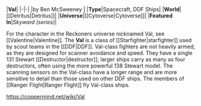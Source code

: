 |**Val**|
|-|-|
|by  Ben McSweeney |
|**Type**|Spacecraft, DDF Ships|
|**World**|[[Detritus\|Detritus]]|
|**Universe**|[[Cytoverse\|Cytoverse]]|
|**Featured In**|*Skyward (series)*|

For the character in the Reckoners universe nicknamed Val, see [[Valentine\|Valentine]].
The **Val** is a class of [[Starfighter\|starfighter]] used by scout teams in the [[DDF\|DDF]].
Val-class fighters are not heavily armed, as they are designed for scanner avoidance and speed. They have a single 131 Stewart [[Destructor\|destructor]]; larger ships carry as many as four destructors, often using the more powerful 138 Stewart model. The scanning sensors on the Val-class have a longer range and are more sensitive to detail than those used on other DDF ships.
The members of [[Ranger Flight\|Ranger Flight]] fly Val-class ships.



https://coppermind.net/wiki/Val